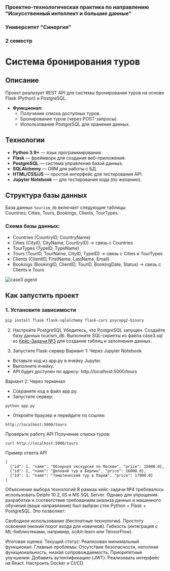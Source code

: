 ### **Проектно-технологическая практика по направлению "Искусственный интеллект и большие данные"**
### **Университет "Синергия"** 
### 2 семестр

# Система бронирования туров  
 

## Описание  
Проект реализует REST API для системы бронирования туров на основе Flask (Python) и PostgreSQL.  
- **Функционал:**  
  - Получение списка доступных туров.  
  - Бронирование туров (через POST-запросы).  
  - Использование PostgreSQL для хранения данных.  

## Технологии  
- **Python 3.9+** — язык программирования.  
- **Flask** — фреймворк для создания веб-приложения.  
- **PostgreSQL** — система управления базой данных.  
- **SQLAlchemy** — ORM для работы с БД.  
- **HTML/CSS/JS** — простой интерфейс для тестирования API.  
- **Jupyter Notebook** — для тестирования кода (по желанию).  

## Структура базы данных  
База данных `tourism_db` включает следующие таблицы:  
Countries, Cities, Tours, Bookings, Clients, TourTypes.

### Схема базы данных:
- Countries (CountryID, CountryName)
- Cities (CityID, CityName, CountryID) → связь с Countries
- TourTypes (TypeID, TypeName)
- Tours (TourID, TourName, CityID, TypeID) → связь с Cities и TourTypes
- Clients (ClientID, FirstName, LastName, Email)
- Bookings (BookingID, ClientID, TourID, BookingDate, Status) → связь с Clients и Tours

![case3 pgerd](https://github.com/user-attachments/assets/f87614fb-4d18-4dc7-8e2d-7f2502e75cc0)


## Как запустить проект  
### 1. Установите зависимости  
```bash
pip install flask flask-sqlalchemy flask-cors psycopg2-binary
```

2. Настройте PostgreSQL
Убедитесь, что PostgreSQL запущен.
Создайте базу данных tourism_db.
Выполните SQL-скрипты из файла case3.sql из [Кейс-Задачи №3](https://github.com/ThePavLan/Synergy_Educational_practice/blob/main/Кейс-задача%20№%203) для создания таблиц и заполнения данных.

3. Запустите Flask-сервер
Вариант 1: Через Jupyter Notebook
 - Вставьте код из app.py в ячейку Jupyter.
 - Выполните ячейку.
 - API будет доступен по адресу: http://localhost:5000/tours

Вариант 2: Через терминал
 - Сохраните код в файл app.py.
 - Запустите сервер:
```
python app.py
```
 - Откройте браузер и перейдите по ссылке:
```
http://localhost:5000/tours
```

Проверьте работу API
Получение списка туров:
```
curl http://localhost:5000/tours
```

Пример ответа API
```
[
  {"id": 1, "name": "Обзорная экскурсия по Москве", "price": 15000.0},
  {"id": 2, "name": "Деловой тур в Берлин", "price": 16000.0},
  {"id": 3, "name": "Тематический тур в Париж", "price": 17000.0}
]
```

Объяснение выбора технологий
В рамках кейс-задачи №4 требовалось использовать Delphi 10.2, IIS и MS SQL Server. Однако для упрощения разработки и соответствия требованиям анализа данных и машинного обучения (ваше направление) был выбран стек Python + Flask + PostgreSQL. Это позволяет:

Свободное использование (бесплатные технологии).
Простоту освоения (низкий порог входа для новичков).
Гибкость (интеграция с ML-библиотеками, например, scikit-learn или TensorFlow).


Итоговая оценка:
Текущий статус: Реализован минимальный функционал.
Главные проблемы: Отсутствие безопасности, неполная функциональность, низкая сопровождаемость.
Приоритетные улучшения:
Добавить аутентификацию (JWT).
Реализовать интерфейс на React.
Настроить Docker и CI/CD.
